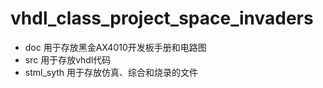 # vhdl_class_project_space_invaders
- doc
用于存放黑金AX4010开发板手册和电路图
- src
用于存放vhdl代码
- stml_syth
用于存放仿真、综合和烧录的文件
